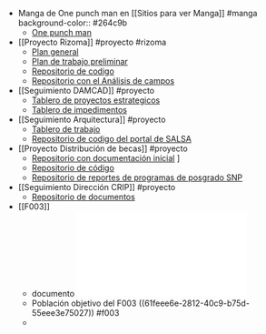 - Manga de One punch man en [[Sitios para ver  Manga]] #manga
  background-color:: #264c9b
	- [One punch man](https://intomanga.com/ver/manga/One-Punch-Man/66/af78f349-9f3e-45d5-8b6c-8e69f18624dc)
- [[Proyecto Rizoma]] #proyecto #rizoma
	- [Plan general](https://docs.google.com/document/d/1DvOP8vqhBCEqaz7kw9AfBrgCHlOqqGDw2GWrMATxiCs/edit)
	- [Plan de trabajo preliminar](https://drive.google.com/drive/folders/1cbpWm5uGZKTSF_zVNrZ0H-GpsgvqEtya)
	- [Repositorio de codigo](https://scm.crip.conacyt.mx/rizoma/perfil-usuario)
	- [Repositorio con el Análisis de campos](https://drive.google.com/drive/folders/1qIsfz8l7cWBLsckvLa9d0BaEro6HuADq)
- [[Seguimiento DAMCAD]] #proyecto
	- [Tablero de proyectos estrategicos](https://project.crip.conacyt.mx/project/direccion-de-arquitectura/timeline)
	- [Tablero de impedimentos](https://project.crip.conacyt.mx/project/tablero-de-impedimentos-arquitectura/timeline)
- [[Seguimiento Arquitectura]] #proyecto
	- [Tablero de trabajo](https://project.crip.conacyt.mx/project/manuales-de-la-crip/timeline)
	- [Repositorio de codigo del portal de SALSA](https://scm.crip.conacyt.mx/arquitectura/salsa)
- [[Proyecto Distribución de becas]] #proyecto
	- [Repositorio con documentación inicial](https://drive.google.com/drive/folders/1zTfSl7Q_NwrQDC9zr6gXAqae1e6i7PmX) ]
	- [Repositorio de código](https://scm.crip.conacyt.mx/becas/distribucion)
	- [Repositorio de reportes de programas de posgrado SNP](https://drive.google.com/drive/folders/1dgTRoFbpiGxmxpNMoXoIcD1kOL-niB6Q)
- [[Seguimiento Dirección CRIP]] #proyecto
	- [Repositorio de documentos](https://drive.google.com/drive/folders/1BF0I86I3qwywKy9womqv_LcpM1IDquIM)
- [[F003]]
	- documento ![Lineamientos F003 PRONACES - Unknown.pdf](../assets/Lineamientos_F003_PRONACES_-_Unknown_1644096873443_0.pdf)
	- Población objetivo del F003 ((61feee6e-2812-40c9-b75d-55eee3e75027)) #f003
	-